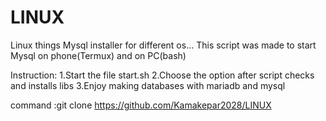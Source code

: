 # LINUX
Linux things 
Mysql installer for different os...
This script was made to start Mysql on phone(Termux) and on PC(bash)

 Instruction: 
1.Start the file start.sh 
2.Choose the option after script checks and installs libs 
3.Enjoy making databases with mariadb and mysql 

command :git clone https://github.com/Kamakepar2028/LINUX
